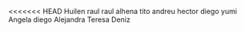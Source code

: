 <<<<<<< HEAD
Huilen
raul
raul alhena
tito
andreu
hector
diego
yumi
Angela
diego
Alejandra
Teresa
Deniz